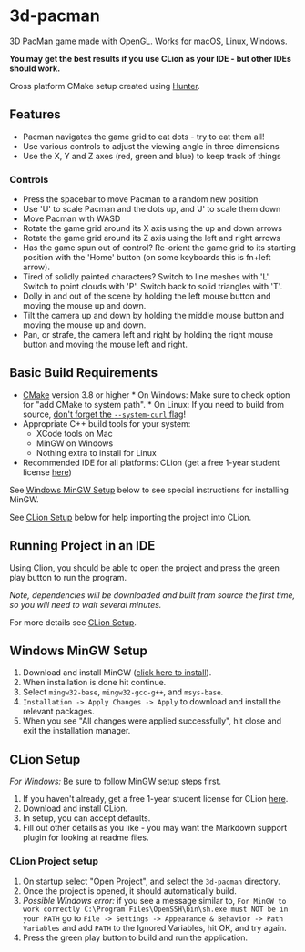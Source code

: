 # 3d-pacman

3D PacMan game made with OpenGL. Works for macOS, Linux, Windows.

**You may get the best results if you use CLion as your IDE - but other IDEs should work.**

Cross platform CMake setup created using [Hunter](https://github.com/ruslo/hunter).

## Features

* Pacman navigates the game grid to eat dots - try to eat them all!
* Use various controls to adjust the viewing angle in three dimensions
* Use the X, Y and Z axes (red, green and blue) to keep track of things

### Controls

* Press the spacebar to move Pacman to a random new position
* Use 'U' to scale Pacman and the dots up, and 'J' to scale them down
* Move Pacman with WASD
* Rotate the game grid around its X axis using the up and down arrows
* Rotate the game grid around its Z axis using the left and right arrows
* Has the game spun out of control? Re-orient the game grid to its starting position with the 'Home' button (on some keyboards this is fn+left arrow).
* Tired of solidly painted characters? Switch to line meshes with 'L'. Switch to point clouds with 'P'. Switch back to solid triangles with 'T'.
* Dolly in and out of the scene by holding the left mouse button and moving the mouse up and down.
* Tilt the camera up and down by holding the middle mouse button and moving the mouse up and down.
* Pan, or strafe, the camera left and right by holding the right mouse button and moving the mouse left and right.

## Basic Build Requirements

* [CMake](https://cmake.org) version 3.8 or higher
      * On Windows: Make sure to check option for "add CMake to system path".
      * On Linux: If you need to build from source, [don't forget the `--system-curl` flag](https://github.com/ruslo/hunter/issues/328#issuecomment-198672048)!
* Appropriate C++ build tools for your system:
    * XCode tools on Mac
    * MinGW on Windows
    * Nothing extra to install for Linux
* Recommended IDE for all platforms: CLion (get a free 1-year student license [here](https://www.jetbrains.com/shop/eform/students))

See [Windows MinGW Setup](#markdown-header-windows-mingw-setup) below to see special instructions for installing MinGW.

See [CLion Setup](#markdown-header-clion-setup) below for help importing the project into CLion.

## Running Project in an IDE

Using Clion, you should be able to open the project and press the green play button to run the program.

*Note, dependencies will be downloaded and built from source the first time, so you will need to wait several minutes.*

For more details see [CLion Setup](#markdown-header-clion-project-setup).

## Windows MinGW Setup

1. Download and install MinGW ([click here to install](http://www.mingw.org/download/installer?)).
2. When installation is done hit continue.
3. Select `mingw32-base`, `mingw32-gcc-g++`, and `msys-base`.
4. `Installation -> Apply Changes -> Apply` to download and install the relevant packages.
5. When you see "All changes were applied successfully", hit close and exit the installation manager.

## CLion Setup

*For Windows:* Be sure to follow MinGW setup steps first.

1. If you haven't already, get a free 1-year student license for CLion [here](https://www.jetbrains.com/shop/eform/students).
2. Download and install CLion.
3. In setup, you can accept defaults.
4. Fill out other details as you like - you may want the Markdown support plugin for looking at readme files.

### CLion Project setup
1. On startup select "Open Project", and select the `3d-pacman` directory.
2. Once the project is opened, it should automatically build.
4. *Possible Windows error:* if you see a message similar to, `For MinGW to work correctly C:\Program Files\OpenSSH\bin\sh.exe must NOT be in your PATH` go to `File -> Settings -> Appearance & Behavior -> Path Variables` and add `PATH` to the Ignored Variables, hit OK, and try again.
5. Press the green play button to build and run the application.
